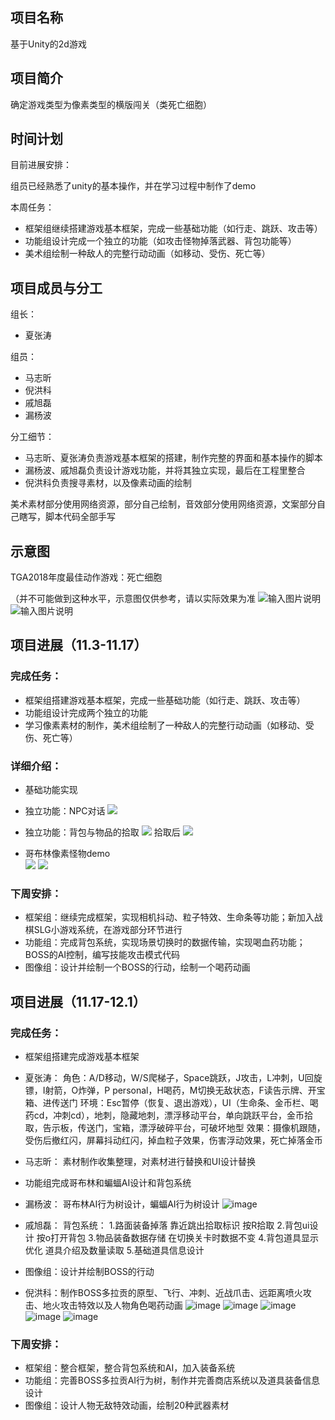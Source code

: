 ## 项目名称

基于Unity的2d游戏

## 项目简介

确定游戏类型为像素类型的横版闯关（类死亡细胞）

## 时间计划

目前进展安排：

组员已经熟悉了unity的基本操作，并在学习过程中制作了demo

本周任务：

- 框架组继续搭建游戏基本框架，完成一些基础功能（如行走、跳跃、攻击等）
- 功能组设计完成一个独立的功能（如攻击怪物掉落武器、背包功能等）
- 美术组绘制一种敌人的完整行动动画（如移动、受伤、死亡等）

## 项目成员与分工

组长：

- 夏张涛

组员：

- 马志昕
- 倪洪科
- 戚旭磊
- 漏杨波

分工细节：

- 马志昕、夏张涛负责游戏基本框架的搭建，制作完整的界面和基本操作的脚本
- 漏杨波、戚旭磊负责设计游戏功能，并将其独立实现，最后在工程里整合
- 倪洪科负责搜寻素材，以及像素动画的绘制

美术素材部分使用网络资源，部分自己绘制，音效部分使用网络资源，文案部分自己瞎写，脚本代码全部手写

## 示意图

TGA2018年度最佳动作游戏：死亡细胞

（并不可能做到这种水平，示意图仅供参考，请以实际效果为准
![输入图片说明](https://images.gitee.com/uploads/images/2020/1103/130518_98eade6a_8103094.png "QQ图片20201103130414.png")
![输入图片说明](https://images.gitee.com/uploads/images/2020/1103/130533_ee6706da_8103094.png "QQ图片20201103130420.png")



## 项目进展（11.3-11.17）

### 完成任务：

- 框架组搭建游戏基本框架，完成一些基础功能（如行走、跳跃、攻击等）
- 功能组设计完成两个独立的功能
- 学习像素素材的制作，美术组绘制了一种敌人的完整行动动画（如移动、受伤、死亡等）
### 详细介绍：

- 基础功能实现

- 独立功能：NPC对话
![](https://images.gitee.com/uploads/images/2020/1117/124125_0ded7b6d_7594298.png)
- 独立功能：背包与物品的拾取
![](https://images.gitee.com/uploads/images/2020/1117/124220_eb062c72_7594298.png)
拾取后
![](https://images.gitee.com/uploads/images/2020/1117/124250_a9298562_7594298.png)
- 哥布林像素怪物demo<br>
![](https://images.gitee.com/uploads/images/2020/1117/124318_51ba8b63_7594298.gif)
![](https://images.gitee.com/uploads/images/2020/1117/124339_8cb86932_7594298.gif)

### 下周安排：
- 框架组：继续完成框架，实现相机抖动、粒子特效、生命条等功能；新加入战棋SLG小游戏系统，在游戏部分环节进行
- 功能组：完成背包系统，实现场景切换时的数据传输，实现喝血药功能；BOSS的AI控制，编写技能攻击模式代码
- 图像组：设计并绘制一个BOSS的行动，绘制一个喝药动画


## 项目进展（11.17-12.1）
### 完成任务：
- 框架组搭建完成游戏基本框架
- 夏张涛：
角色：A/D移动，W/S爬梯子，Space跳跃，J攻击，L冲刺，U回旋镖，I射箭，O炸弹，P personal，H喝药，M切换无敌状态，F读告示牌、开宝箱、进传送门
环境：Esc暂停（恢复、退出游戏），UI（生命条、金币栏、喝药cd，冲刺cd），地刺，隐藏地刺，漂浮移动平台，单向跳跃平台，金币拾取，告示板，传送门，宝箱，漂浮破碎平台，可破坏地型
效果：摄像机跟随，受伤后撤红闪，屏幕抖动红闪，掉血粒子效果，伤害浮动效果，死亡掉落金币
  

- 马志昕：
素材制作收集整理，对素材进行替换和UI设计替换
  
   

- 功能组完成哥布林和蝙蝠AI设计和背包系统
- 漏杨波：
哥布林AI行为树设计，蝙蝠AI行为树设计
 ![image](https://github.com/Neon1998/test1/raw/main/AI%E8%A1%8C%E4%B8%BA%E6%A0%91.jpg)
 
- 戚旭磊：
背包系统：
1.路面装备掉落 靠近跳出拾取标识 按R拾取
2.背包ui设计 按o打开背包
3.物品装备数据存储 在切换关卡时数据不变
4.背包道具显示优化 道具介绍及数量读取
5.基础道具信息设计
  
    

- 图像组：设计并绘制BOSS的行动
- 倪洪科：制作BOSS多拉贡的原型、飞行、冲刺、近战爪击、远距离喷火攻击、地火攻击特效以及人物角色喝药动画
 ![image](https://github.com/Neon1998/test1/raw/main/dragon-attack.gif)
 ![image](https://github.com/Neon1998/test1/raw/main/dragon-fire.gif)
 ![image](https://github.com/Neon1998/test1/raw/main/dragon-fly.gif)
 ![image](https://github.com/Neon1998/test1/raw/main/dragon-wingattack.gif)
 ![image](https://github.com/Neon1998/test1/raw/main/fire.gif)
  
  
### 下周安排：
- 框架组：整合框架，整合背包系统和AI，加入装备系统
- 功能组：完善BOSS多拉贡AI行为树，制作并完善商店系统以及道具装备信息设计
- 图像组：设计人物无敌特效动画，绘制20种武器素材
